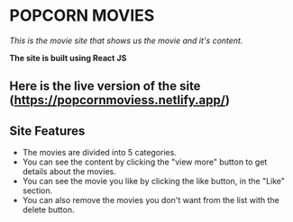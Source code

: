 # POPCORN MOVIES
*This is the movie site that shows us the movie and it's content.*

**The site is built using React JS**
## Here is the live version of the site (https://popcornmoviess.netlify.app/)
## Site Features
- The movies are divided into 5 categories.
- You can see the content by clicking the "view more" button to get details about the movies.
- You can see the movie you like by clicking the like button, in the "Like" section.
- You can also remove the movies you don't want from the list with the delete button.
